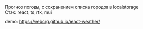 Прогноз погоды, с сохранением списка городов в localstorage <br>
Стэк: react, ts, rtk, mui

demo: https://webcrg.github.io/react-weather/ <br>
